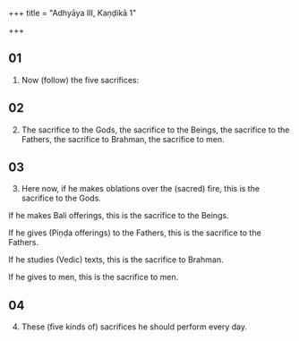 +++
title = "Adhyāya III, Kaṇḍikā 1"

+++
## 01
1. Now (follow) the five sacrifices:

## 02
2. The sacrifice to the Gods, the sacrifice to the Beings, the sacrifice to the Fathers, the sacrifice to Brahman, the sacrifice to men.

## 03
3. Here now, if he makes oblations over the (sacred) fire, this is the sacrifice to the Gods.

If he makes Bali offerings, this is the sacrifice to the Beings.

If he gives (Piṇḍa offerings) to the Fathers, this is the sacrifice to the Fathers.

If he studies (Vedic) texts, this is the sacrifice to Brahman.

If he gives to men, this is the sacrifice to men.

## 04
4. These (five kinds of) sacrifices he should perform every day.




